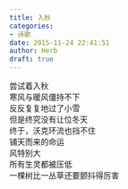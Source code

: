 ```yaml
---  
title: 入秋  
categories:  
- 诗歌  
date: 2015-11-24 22:41:51  
author: Herb  
draft: true
---  
```

尝试着入秋  
寒风与暖风僵持不下  
反反复复地过了小雪  
但是终究没有让位冬天    
终于，沃克环流也挡不住  
铺天而来的命运  
风特别大  
所有生灵都被压低  
一棵树比一丛草还要颤抖得厉害  
